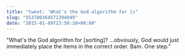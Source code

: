 ```yaml
---
title: "tweet: 'What's the God algorithm for [s"
slug: "553700364571394049"
date: "2015-01-09T23:50:28+00:00"
---
```

"What's the God algorithm for [sorting]? ...obviously, God would just immediately place the items in the correct order. Bam. One step."